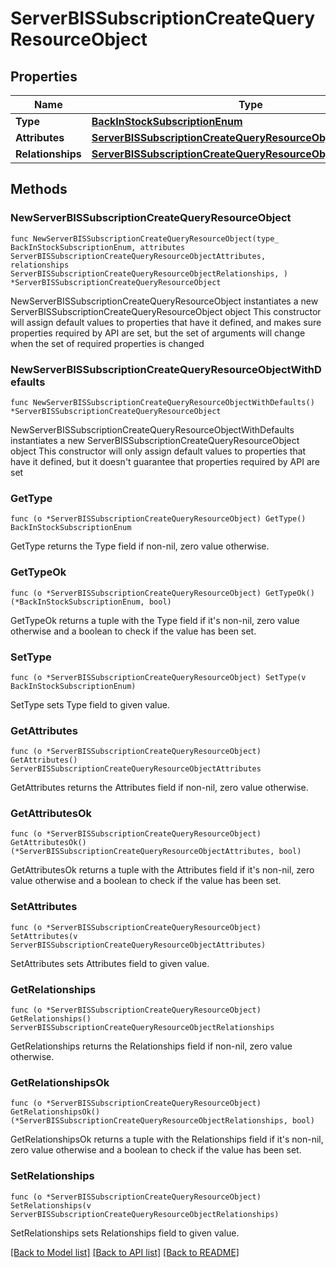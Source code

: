 # ServerBISSubscriptionCreateQueryResourceObject

## Properties

Name | Type | Description | Notes
------------ | ------------- | ------------- | -------------
**Type** | [**BackInStockSubscriptionEnum**](BackInStockSubscriptionEnum.md) |  | 
**Attributes** | [**ServerBISSubscriptionCreateQueryResourceObjectAttributes**](ServerBISSubscriptionCreateQueryResourceObjectAttributes.md) |  | 
**Relationships** | [**ServerBISSubscriptionCreateQueryResourceObjectRelationships**](ServerBISSubscriptionCreateQueryResourceObjectRelationships.md) |  | 

## Methods

### NewServerBISSubscriptionCreateQueryResourceObject

`func NewServerBISSubscriptionCreateQueryResourceObject(type_ BackInStockSubscriptionEnum, attributes ServerBISSubscriptionCreateQueryResourceObjectAttributes, relationships ServerBISSubscriptionCreateQueryResourceObjectRelationships, ) *ServerBISSubscriptionCreateQueryResourceObject`

NewServerBISSubscriptionCreateQueryResourceObject instantiates a new ServerBISSubscriptionCreateQueryResourceObject object
This constructor will assign default values to properties that have it defined,
and makes sure properties required by API are set, but the set of arguments
will change when the set of required properties is changed

### NewServerBISSubscriptionCreateQueryResourceObjectWithDefaults

`func NewServerBISSubscriptionCreateQueryResourceObjectWithDefaults() *ServerBISSubscriptionCreateQueryResourceObject`

NewServerBISSubscriptionCreateQueryResourceObjectWithDefaults instantiates a new ServerBISSubscriptionCreateQueryResourceObject object
This constructor will only assign default values to properties that have it defined,
but it doesn't guarantee that properties required by API are set

### GetType

`func (o *ServerBISSubscriptionCreateQueryResourceObject) GetType() BackInStockSubscriptionEnum`

GetType returns the Type field if non-nil, zero value otherwise.

### GetTypeOk

`func (o *ServerBISSubscriptionCreateQueryResourceObject) GetTypeOk() (*BackInStockSubscriptionEnum, bool)`

GetTypeOk returns a tuple with the Type field if it's non-nil, zero value otherwise
and a boolean to check if the value has been set.

### SetType

`func (o *ServerBISSubscriptionCreateQueryResourceObject) SetType(v BackInStockSubscriptionEnum)`

SetType sets Type field to given value.


### GetAttributes

`func (o *ServerBISSubscriptionCreateQueryResourceObject) GetAttributes() ServerBISSubscriptionCreateQueryResourceObjectAttributes`

GetAttributes returns the Attributes field if non-nil, zero value otherwise.

### GetAttributesOk

`func (o *ServerBISSubscriptionCreateQueryResourceObject) GetAttributesOk() (*ServerBISSubscriptionCreateQueryResourceObjectAttributes, bool)`

GetAttributesOk returns a tuple with the Attributes field if it's non-nil, zero value otherwise
and a boolean to check if the value has been set.

### SetAttributes

`func (o *ServerBISSubscriptionCreateQueryResourceObject) SetAttributes(v ServerBISSubscriptionCreateQueryResourceObjectAttributes)`

SetAttributes sets Attributes field to given value.


### GetRelationships

`func (o *ServerBISSubscriptionCreateQueryResourceObject) GetRelationships() ServerBISSubscriptionCreateQueryResourceObjectRelationships`

GetRelationships returns the Relationships field if non-nil, zero value otherwise.

### GetRelationshipsOk

`func (o *ServerBISSubscriptionCreateQueryResourceObject) GetRelationshipsOk() (*ServerBISSubscriptionCreateQueryResourceObjectRelationships, bool)`

GetRelationshipsOk returns a tuple with the Relationships field if it's non-nil, zero value otherwise
and a boolean to check if the value has been set.

### SetRelationships

`func (o *ServerBISSubscriptionCreateQueryResourceObject) SetRelationships(v ServerBISSubscriptionCreateQueryResourceObjectRelationships)`

SetRelationships sets Relationships field to given value.



[[Back to Model list]](../README.md#documentation-for-models) [[Back to API list]](../README.md#documentation-for-api-endpoints) [[Back to README]](../README.md)


